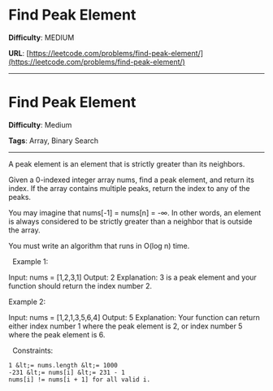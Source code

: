 # Find Peak Element

**Difficulty**: MEDIUM

**URL**: [https://leetcode.com/problems/find-peak-element/](https://leetcode.com/problems/find-peak-element/)

---

# Find Peak Element

**Difficulty**: Medium

**Tags**: Array, Binary Search

---

A peak element is an element that is strictly greater than its neighbors.

Given a 0-indexed integer array nums, find a peak element, and return its index. If the array contains multiple peaks, return the index to any of the peaks.

You may imagine that nums[-1] = nums[n] = -&infin;. In other words, an element is always considered to be strictly greater than a neighbor that is outside the array.

You must write an algorithm that runs in O(log n) time.

&nbsp;
Example 1:


Input: nums = [1,2,3,1]
Output: 2
Explanation: 3 is a peak element and your function should return the index number 2.

Example 2:


Input: nums = [1,2,1,3,5,6,4]
Output: 5
Explanation: Your function can return either index number 1 where the peak element is 2, or index number 5 where the peak element is 6.

&nbsp;
Constraints:


	1 &lt;= nums.length &lt;= 1000
	-231 &lt;= nums[i] &lt;= 231 - 1
	nums[i] != nums[i + 1] for all valid i.



